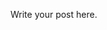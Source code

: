 <!--
.. title: Install Cockpit on Remote Linux VM
.. slug: install-cockpit-on-remote-linux-vm
.. date: 2024-12-27 14:24:07 UTC+05:30
.. tags: 
.. category: programming
.. link: 
.. description: 
.. type: text
-->

Write your post here.
